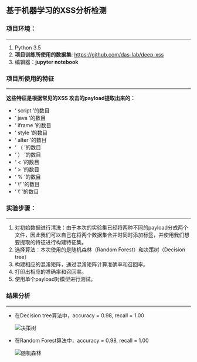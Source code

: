 ## 基于机器学习的XSS分析检测

### 项目环境：

---

1. Python 3.5
2. **项目训练所使用的数据集**: https://github.com/das-lab/deep-xss
3. 编辑器：**jupyter notebook**

### 项目所使用的特征

---

**这些特征是根据常见的XSS 攻击的payload提取出来的：**

- ‘ script ’的数目
- ‘ java ’的数目
- ‘ iframe ’的数目
- ‘ style ’的数目
- ‘ alter ’的数目
- ‘ （ ’的数目
- ‘ ） ’的数目
- ‘  <  ’的数目
- ‘ > ’的数目
- ‘ % ’的数目
- ‘ \“ ’的数目
- ‘  \\' ’的数目

### 实验步骤：

---

1. 对初始数据进行清洗：由于本次的实验集已经将两种不同的payload分成两个文件，因此我们可以自己在将两个数据集合并时同时添加标签，并使用我们想要提取的特征进行构建特征集。
2. 选择算法：本次使用的是随机森林（Random Forest）和决策树（Decision tree）
3. 构建相应的混淆矩阵，通过混淆矩阵计算准确率和召回率。
4. 打印出相应的准确率和召回率。
5. 使用单个payload对模型进行测试。

### 结果分析

---

- 在Decision tree算法中，accuracy = 0.98, recall = 1.00

  ![决策树](https://github.com/scusec/Data-Mining-for-Cybersecurity/blob/master/Homework/2019/Task3/6/Screen/%E5%86%B3%E7%AD%96%E6%A0%91.png)

- 在Random Forest算法中，accuracy = 0.98, recall = 1.00

  ![随机森林](C:\Users\lenovo1\Desktop\Data-Mining-for-Cybersecurity\Task3\6\Screen\随机森林.png)

